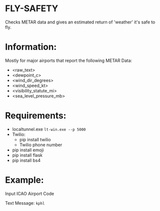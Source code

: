 # FLY-SAFETY
Checks METAR data and gives an estimated return of 'weather' it's safe to fly. 

# Information:
Mostly for major airports that report the following METAR Data:
- <raw_text>
- <dewpoint_c>
- <wind_dir_degrees>
- <wind_speed_kt>
- <visibility_statute_mi>
- <sea_level_pressure_mb>
# Requirements: 
- localtunnel.exe
  `lt-win.exe --p 5000`
- Twilio:
  - pip install twilio
  - Twilio phone number
- pip install emoji
- pip install flask
- pip install bs4

# Example:
Input ICAO Airport Code

Text Message: `kphl`
